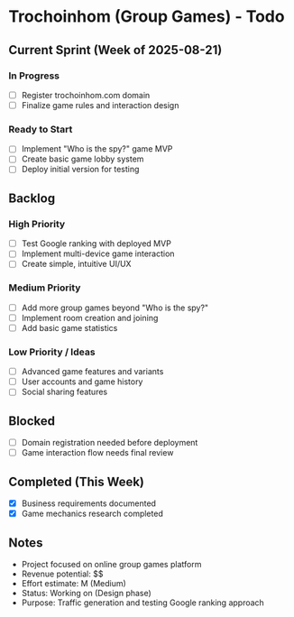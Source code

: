 # Trochoinhom (Group Games) - Todo

## Current Sprint (Week of 2025-08-21)
### In Progress
- [ ] Register trochoinhom.com domain
- [ ] Finalize game rules and interaction design

### Ready to Start
- [ ] Implement "Who is the spy?" game MVP
- [ ] Create basic game lobby system
- [ ] Deploy initial version for testing

## Backlog
### High Priority
- [ ] Test Google ranking with deployed MVP
- [ ] Implement multi-device game interaction
- [ ] Create simple, intuitive UI/UX

### Medium Priority
- [ ] Add more group games beyond "Who is the spy?"
- [ ] Implement room creation and joining
- [ ] Add basic game statistics

### Low Priority / Ideas
- [ ] Advanced game features and variants
- [ ] User accounts and game history
- [ ] Social sharing features

## Blocked
- [ ] Domain registration needed before deployment
- [ ] Game interaction flow needs final review

## Completed (This Week)
- [x] Business requirements documented
- [x] Game mechanics research completed

## Notes
- Project focused on online group games platform
- Revenue potential: $$
- Effort estimate: M (Medium)
- Status: Working on (Design phase)
- Purpose: Traffic generation and testing Google ranking approach